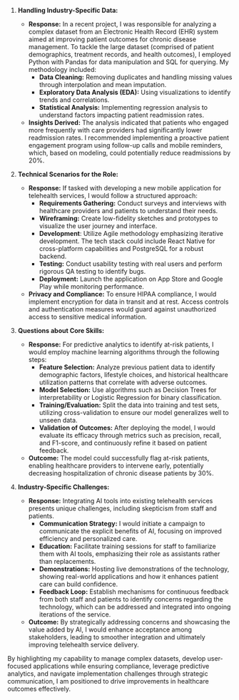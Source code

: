 1. **Handling Industry-Specific Data:**
   - **Response:** In a recent project, I was responsible for analyzing a complex dataset from an Electronic Health Record (EHR) system aimed at improving patient outcomes for chronic disease management. To tackle the large dataset (comprised of patient demographics, treatment records, and health outcomes), I employed Python with Pandas for data manipulation and SQL for querying. My methodology included:
     - **Data Cleaning:** Removing duplicates and handling missing values through interpolation and mean imputation.
     - **Exploratory Data Analysis (EDA):** Using visualizations to identify trends and correlations.
     - **Statistical Analysis:** Implementing regression analysis to understand factors impacting patient readmission rates.
   - **Insights Derived:** The analysis indicated that patients who engaged more frequently with care providers had significantly lower readmission rates. I recommended implementing a proactive patient engagement program using follow-up calls and mobile reminders, which, based on modeling, could potentially reduce readmissions by 20%.

2. **Technical Scenarios for the Role:**
   - **Response:** If tasked with developing a new mobile application for telehealth services, I would follow a structured approach:
     - **Requirements Gathering:** Conduct surveys and interviews with healthcare providers and patients to understand their needs.
     - **Wireframing:** Create low-fidelity sketches and prototypes to visualize the user journey and interface.
     - **Development**: Utilize Agile methodology emphasizing iterative development. The tech stack could include React Native for cross-platform capabilities and PostgreSQL for a robust backend.
     - **Testing:** Conduct usability testing with real users and perform rigorous QA testing to identify bugs.
     - **Deployment:** Launch the application on App Store and Google Play while monitoring performance.
   - **Privacy and Compliance:** To ensure HIPAA compliance, I would implement encryption for data in transit and at rest. Access controls and authentication measures would guard against unauthorized access to sensitive medical information.

3. **Questions about Core Skills:**
   - **Response:** For predictive analytics to identify at-risk patients, I would employ machine learning algorithms through the following steps:
     - **Feature Selection:** Analyze previous patient data to identify demographic factors, lifestyle choices, and historical healthcare utilization patterns that correlate with adverse outcomes.
     - **Model Selection:** Use algorithms such as Decision Trees for interpretability or Logistic Regression for binary classification. 
     - **Training/Evaluation:** Split the data into training and test sets, utilizing cross-validation to ensure our model generalizes well to unseen data.
     - **Validation of Outcomes:** After deploying the model, I would evaluate its efficacy through metrics such as precision, recall, and F1-score, and continuously refine it based on patient feedback.
   - **Outcome:** The model could successfully flag at-risk patients, enabling healthcare providers to intervene early, potentially decreasing hospitalization of chronic disease patients by 30%.

4. **Industry-Specific Challenges:**
   - **Response:** Integrating AI tools into existing telehealth services presents unique challenges, including skepticism from staff and patients.
     - **Communication Strategy:** I would initiate a campaign to communicate the explicit benefits of AI, focusing on improved efficiency and personalized care.
     - **Education:** Facilitate training sessions for staff to familiarize them with AI tools, emphasizing their role as assistants rather than replacements.
     - **Demonstrations:** Hosting live demonstrations of the technology, showing real-world applications and how it enhances patient care can build confidence.
     - **Feedback Loop:** Establish mechanisms for continuous feedback from both staff and patients to identify concerns regarding the technology, which can be addressed and integrated into ongoing iterations of the service.
   - **Outcome:** By strategically addressing concerns and showcasing the value added by AI, I would enhance acceptance among stakeholders, leading to smoother integration and ultimately improving telehealth service delivery. 

By highlighting my capability to manage complex datasets, develop user-focused applications while ensuring compliance, leverage predictive analytics, and navigate implementation challenges through strategic communication, I am positioned to drive improvements in healthcare outcomes effectively.